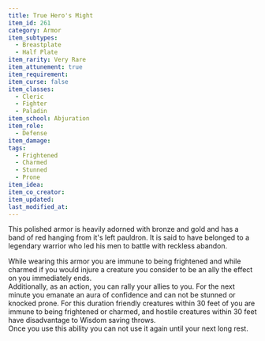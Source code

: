 ```yaml
---
title: True Hero's Might
item_id: 261
category: Armor
item_subtypes: 
  - Breastplate
  - Half Plate
item_rarity: Very Rare
item_attunement: true
item_requirement: 
item_curse: false
item_classes: 
  - Cleric
  - Fighter
  - Paladin
item_school: Abjuration
item_role: 
  - Defense
item_damage: 
tags:
  - Frightened
  - Charmed
  - Stunned
  - Prone
item_idea: 
item_co_creator: 
item_updated: 
last_modified_at: 
---
```


This polished armor is heavily adorned with bronze and gold and has a band of red hanging from it's left pauldron. It is said to have belonged to a legendary warrior who led his men to battle with reckless abandon.

While wearing this armor you are immune to being frightened and while charmed if you would injure a creature you consider to be an ally the effect on you immediately ends.  
Additionally, as an action, you can rally your allies to you. For the next minute you emanate an aura of confidence and can not be stunned or knocked prone. For this duration friendly creatures within 30 feet of you are immune to being frightened or charmed, and hostile creatures within 30 feet have disadvantage to Wisdom saving throws.  
Once you use this ability you can not use it again until your next long rest.
